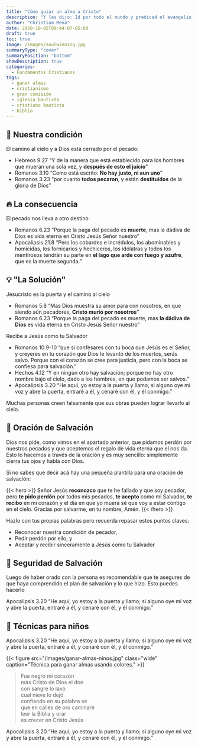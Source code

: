 ```yaml
---
title: "Cómo guiar un alma a Cristo"
description: "Y les dijo: Id por todo el mundo y predicad el evangelio a toda criatura. Marcos 16:15"
author: "Christiam Mena"
date: 2020-10-05T09:44:07-05:00
draft: true
toc: true
image: /images/soulwinning.jpg
summaryType: "cover"
summaryPosition: "bottom"
showDescription: true
categories:
  - Fundamentos Cristianos
tags:
  - ganar almas
  - cristianismo
  - gran comisión
  - iglesia bautista
  - cristiano bautista
  - biblia
---
```




## 🖤 Nuestra condición

El camino al cielo y a Dios está cerrado por el pecado:

- Hebreos 9.27 “Y de la manera que está establecido para los hombres que mueran una sola vez, y **después de esto el juicio**”
- Romanos 3.10 “Como está escrito: **No hay justo, ni aun uno**”
- Romanos 3.23 “por cuanto **todos pecaron**, y están **destituidos** de la gloria de Dios”


## 🔥 La consecuencia

El pecado nos lleva a otro destino

- Romanos 6.23 “Porque la paga del pecado es **muerte**, mas la dádiva de Dios es vida eterna en Cristo Jesús Señor nuestro”
- Apocalipsis 21.8 “Pero los cobardes e incrédulos, los abominables y homicidas, los fornicarios y hechiceros, los idólatras y todos los mentirosos tendrán su parte en **el lago que arde con fuego y azufre**, que es la muerte segunda.”


## 💡 "La Solución"

Jesucristo es la puerta y el camino al cielo

- Romanos 5.8 “Mas Dios muestra su amor para con nosotros, en que siendo aún pecadores, **Cristo murió por nosotros**”
- Romanos 6.23 “Porque la paga del pecado es muerte, mas **la dádiva de Dios** es vida eterna en Cristo Jesús Señor nuestro”

Recibe a Jesús como tu Salvador

- Romanos 10.9-10 “que si confesares con tu boca que Jesús es el Señor, y creyeres en tu corazón que Dios le levantó de los muertos, serás salvo. Porque con el corazón se cree para justicia, pero con la boca se confiesa para salvación.”
- Hechos 4.12 “Y en ningún otro hay salvación; porque no hay otro nombre bajo el cielo, dado a los hombres, en que podamos ser salvos.”
- Apocalipsis 3.20 “He aquí, yo estoy a la puerta y llamo; si alguno oye mi voz y abre la puerta, entraré a él, y cenaré con él, y él conmigo.”

Muchas personas creen falsamente que sus obras pueden lograr llevarlo al cielo.

## 🙏 Oración de Salvación

Dios nos pide, como vimos en el apartado anterior, que pidamos perdón por nuestros pecados y que aceptemos el regalo de vida eterna que el nos da. Esto lo hacemos a través de la oración y es muy sencillo: simplemente cierra tus ojos y habla con Dios.

Si no sabes que decir acá hay una pequeña plantilla para una oración de salvación:

{{< hero >}}
Señor Jesús **reconozco** que te he fallado y que soy pecador, pero **te pido perdón** por todos mis pecados, **te acepto** como mi Salvador, **te recibo** en mi corazón y el día en que yo muera sé que voy a estar contigo en el cielo. Gracias por salvarme, en tu nombre, Amén.
{{< /hero >}}

Hazlo con tus propias palabras pero recuerda repasar estos puntos claves:
- Reconocer nuestra condición de pecador,
- Pedir perdón por ello, y
- Aceptar y recibir sinceramente a Jesús como tu Salvador

## 🦺 Seguridad de Salvación

Luego de haber orado con la persona es recomendable que te asegures de que haya comprendido el plan de salvación y lo que hizo. Esto puedes hacerlo

Apocalipsis 3.20 “He aquí, yo estoy a la puerta y llamo; si alguno oye mi voz y abre la puerta, entraré a él, y cenaré con él, y él conmigo.”

## 👶 Técnicas para niños

Apocalipsis 3.20 “He aquí, yo estoy a la puerta y llamo; si alguno oye mi voz y abre la puerta, entraré a él, y cenaré con él, y él conmigo.”

{{< figure src="/images/ganar-almas-ninos.jpg" class="wide" caption="Técnica para ganar almas usando colores." >}}

> Fue negro mi corazón <br />
> más Cristo de Dios el don <br />
> con sangre lo lavó <br />
> cual nieve lo dejó <br />
> confiando en su palabra sé <br />
> que en calles de oro caminaré <br />
> leer la Biblia y orar <br />
> es crecer en Cristo Jesús

Apocalipsis 3.20 “He aquí, yo estoy a la puerta y llamo; si alguno oye mi voz y abre la puerta, entraré a él, y cenaré con él, y él conmigo.”
